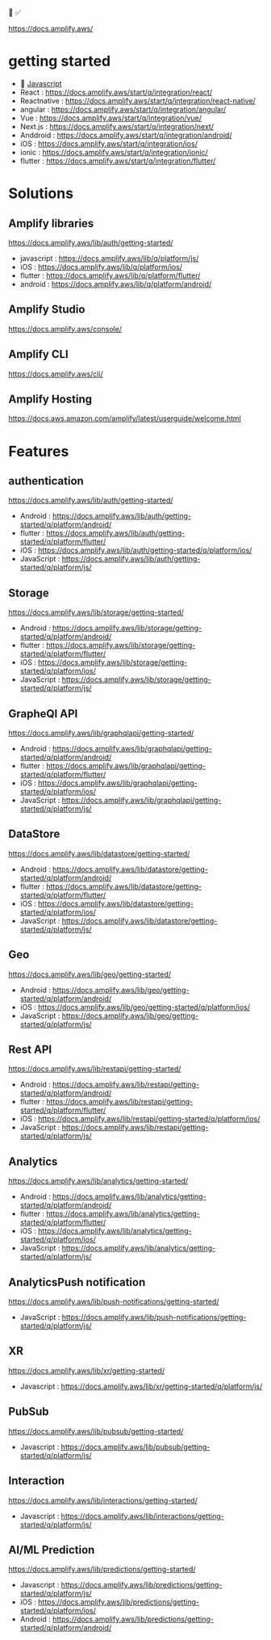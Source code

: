 🚧
✅

https://docs.amplify.aws/

# getting started
- 🚧 [Javascript](./getting-started-javascript.md)
- React : https://docs.amplify.aws/start/q/integration/react/
- Reactnative : https://docs.amplify.aws/start/q/integration/react-native/
- angular : https://docs.amplify.aws/start/q/integration/angular/
- Vue : https://docs.amplify.aws/start/q/integration/vue/
- Next.js : https://docs.amplify.aws/start/q/integration/next/
- Anddroid : https://docs.amplify.aws/start/q/integration/android/
- iOS : https://docs.amplify.aws/start/q/integration/ios/
- ionic : https://docs.amplify.aws/start/q/integration/ionic/
- flutter : https://docs.amplify.aws/start/q/integration/flutter/


# Solutions
## Amplify libraries
https://docs.amplify.aws/lib/auth/getting-started/


- javascript : https://docs.amplify.aws/lib/q/platform/js/
- iOS : https://docs.amplify.aws/lib/q/platform/ios/
- flutter : https://docs.amplify.aws/lib/q/platform/flutter/
- android : https://docs.amplify.aws/lib/q/platform/android/

## Amplify Studio
https://docs.amplify.aws/console/

## Amplify CLI
https://docs.amplify.aws/cli/

## Amplify Hosting
https://docs.aws.amazon.com/amplify/latest/userguide/welcome.html

# Features
## authentication
https://docs.amplify.aws/lib/auth/getting-started/

- Android : https://docs.amplify.aws/lib/auth/getting-started/q/platform/android/
- flutter : https://docs.amplify.aws/lib/auth/getting-started/q/platform/flutter/
- iOS : https://docs.amplify.aws/lib/auth/getting-started/q/platform/ios/
- JavaScript : https://docs.amplify.aws/lib/auth/getting-started/q/platform/js/

## Storage
https://docs.amplify.aws/lib/storage/getting-started/

- Android : https://docs.amplify.aws/lib/storage/getting-started/q/platform/android/
- flutter : https://docs.amplify.aws/lib/storage/getting-started/q/platform/flutter/
- iOS : https://docs.amplify.aws/lib/storage/getting-started/q/platform/ios/
- JavaScript : https://docs.amplify.aws/lib/storage/getting-started/q/platform/js/


## GrapheQl API
https://docs.amplify.aws/lib/graphqlapi/getting-started/

- Android : https://docs.amplify.aws/lib/graphqlapi/getting-started/q/platform/android/
- flutter : https://docs.amplify.aws/lib/graphqlapi/getting-started/q/platform/flutter/
- iOS : https://docs.amplify.aws/lib/graphqlapi/getting-started/q/platform/ios/
- JavaScript : https://docs.amplify.aws/lib/graphqlapi/getting-started/q/platform/js/

## DataStore
https://docs.amplify.aws/lib/datastore/getting-started/

- Android : https://docs.amplify.aws/lib/datastore/getting-started/q/platform/android/
- flutter : https://docs.amplify.aws/lib/datastore/getting-started/q/platform/flutter/
- iOS : https://docs.amplify.aws/lib/datastore/getting-started/q/platform/ios/
- JavaScript : https://docs.amplify.aws/lib/datastore/getting-started/q/platform/js/

## Geo
https://docs.amplify.aws/lib/geo/getting-started/

- Android : https://docs.amplify.aws/lib/geo/getting-started/q/platform/android/
- iOS : https://docs.amplify.aws/lib/geo/getting-started/q/platform/ios/
- JavaScript : https://docs.amplify.aws/lib/geo/getting-started/q/platform/js/

## Rest API
https://docs.amplify.aws/lib/restapi/getting-started/

- Android : https://docs.amplify.aws/lib/restapi/getting-started/q/platform/android/
- flutter : https://docs.amplify.aws/lib/restapi/getting-started/q/platform/flutter/
- iOS : https://docs.amplify.aws/lib/restapi/getting-started/q/platform/ios/
- JavaScript : https://docs.amplify.aws/lib/restapi/getting-started/q/platform/js/

## Analytics
https://docs.amplify.aws/lib/analytics/getting-started/

- Android : https://docs.amplify.aws/lib/analytics/getting-started/q/platform/android/
- flutter : https://docs.amplify.aws/lib/analytics/getting-started/q/platform/flutter/
- iOS : https://docs.amplify.aws/lib/analytics/getting-started/q/platform/ios/
- JavaScript : https://docs.amplify.aws/lib/analytics/getting-started/q/platform/js/

## AnalyticsPush notification
https://docs.amplify.aws/lib/push-notifications/getting-started/

- JavaScript : https://docs.amplify.aws/lib/push-notifications/getting-started/q/platform/js/

## XR
https://docs.amplify.aws/lib/xr/getting-started/

- Javascript : https://docs.amplify.aws/lib/xr/getting-started/q/platform/js/

## PubSub
https://docs.amplify.aws/lib/pubsub/getting-started/

- Javascript : https://docs.amplify.aws/lib/pubsub/getting-started/q/platform/js/


## Interaction
https://docs.amplify.aws/lib/interactions/getting-started/

- Javascript : https://docs.amplify.aws/lib/interactions/getting-started/q/platform/js/

## AI/ML Prediction
https://docs.amplify.aws/lib/predictions/getting-started/

- Javascript : https://docs.amplify.aws/lib/predictions/getting-started/q/platform/js/
- iOS : https://docs.amplify.aws/lib/predictions/getting-started/q/platform/ios/
- Android : https://docs.amplify.aws/lib/predictions/getting-started/q/platform/android/
